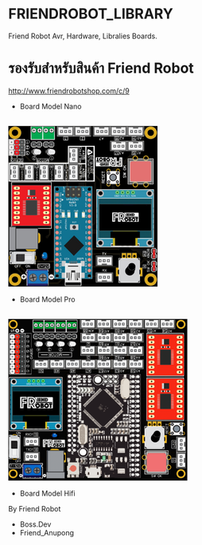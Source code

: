 # FRIENDROBOT_LIBRARY
Friend Robot Avr, Hardware, Libralies Boards.

# รองรับสำหรับสินค้า Friend Robot 
http://www.friendrobotshop.com/c/9

- Board Model Nano
<br>
<img class="img-fluid" src="./img/Model%20Nano.jpg" alt="modelnano" width="300px">
<br>

- Board Model Pro
<br>
<img class="img-fluid" src="img/model_pro.png" alt="modelpro" width="360px">
<br>


- Board Model Hifi


By Friend Robot
- Boss.Dev
- Friend_Anupong

